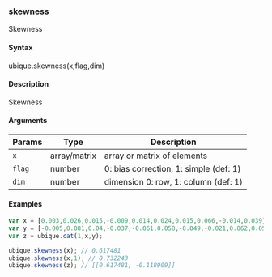 ### skewness

Skewness


#### Syntax

ubique.skewness(x,flag,dim)


#### Description

Skewness  



#### Arguments

|Params|Type|Description
|---------|----|-----------
|`x` | array/matrix |  array or matrix of elements
|`flag` | number |     0: bias correction, 1: simple (def: 1)
|`dim` | number |      dimension 0: row, 1: column (def: 1)


#### Examples

```js
var x = [0.003,0.026,0.015,-0.009,0.014,0.024,0.015,0.066,-0.014,0.039];
var y = [-0.005,0.081,0.04,-0.037,-0.061,0.058,-0.049,-0.021,0.062,0.058];
var z = ubique.cat(1,x,y);

ubique.skewness(x); // 0.617481
ubique.skewness(x,1); // 0.732243
ubique.skewness(z); // [[0.617481, -0.118909]]
```

